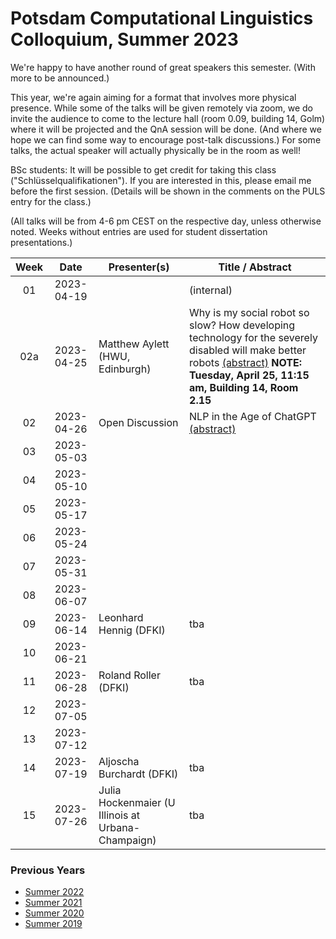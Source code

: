 # Potsdam Computational Linguistics Colloquium, Summer 2023

We're happy to have another round of great speakers this semester. (With more to be announced.)

This year, we're again aiming for a format that involves more physical presence. While some of the talks will be given remotely via zoom, we do invite the audience to come to the lecture hall (room 0.09, building 14, Golm) where it will be projected and the QnA session will be done. (And where we hope we can find some way to encourage post-talk discussions.) For some talks, the actual speaker will actually physically be in the room as well!

BSc students: It will be possible to get credit for taking this class ("Schlüsselqualifikationen"). If you are interested in this, please email me before the first session. (Details will be shown in the comments on the PULS entry for the class.)

(All talks will be from 4-6 pm CEST on the respective day, unless otherwise noted. Weeks without entries are used for student dissertation presentations.)


| Week | Date | Presenter(s) | Title / Abstract|
|:------:|:------:|-----------|------|
01 | 2023-04-19 |   | (internal)   |
02a | 2023-04-25 | Matthew Aylett (HWU, Edinburgh) |   Why is my social robot so slow? How developing technology for the severely disabled will make better robots [(abstract)](material/2023/aylett_abstract.md) **NOTE: Tuesday, April 25, 11:15 am, Building 14, Room 2.15** |
02 | 2023-04-26 | Open Discussion  |  NLP in the Age of ChatGPT [(abstract)](material/2023/nlpgpt_abstract.md)  |
03 | 2023-05-03 |   |   |
04 | 2023-05-10 |   |   |
05 | 2023-05-17 |   |   |
06 | 2023-05-24 |   |   |
07 | 2023-05-31 |   |   |
08 | 2023-06-07 |   |   |
09 | 2023-06-14 | Leonhard Hennig (DFKI)  | tba  |
10 | 2023-06-21 |   |   |
11 | 2023-06-28 | Roland Roller (DFKI)  | tba  |
12 | 2023-07-05 |   |   |
13 | 2023-07-12 |   |   |
14 | 2023-07-19 |  Aljoscha Burchardt (DFKI) | tba  |
15 | 2023-07-26 |  Julia Hockenmaier (U Illinois at Urbana-Champaign) | tba  |


### Previous Years

* [Summer 2022](past/summer2022.md)
* [Summer 2021](past/summer2021.md)
* [Summer 2020](past/summer2020.md)
* [Summer 2019](past/summer2019.md)

